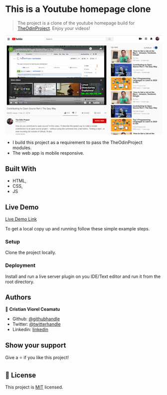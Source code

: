 # This is a Youtube homepage clone

> The project is a clone of the youtube homepage build for [TheOdinProject](https://www.theodinproject.com/). Enjoy your videos!

![screenshot](./app-screenshot-full.png)

- I build this project as a requirement to pass the TheOdinProject modules.
- The web app is mobile responsive.

## Built With

- HTML,
- CSS,
- JS

## Live Demo

[Live Demo Link](https://cristianceamatu.github.io/theOdinProject-youtubeclone/)


To get a local copy up and running follow these simple example steps.

### Setup

Clone the project locally.

### Deployment

Install and run a live server plugin on you IDE/Text editor and run it from the root directory.


## Authors

👤 **Cristian Viorel Ceamatu**

- Github: [@githubhandle](https://github.com/cristianCeamatu)
- Twitter: [@twitterhandle](https://twitter.com/CeamatuV)
- Linkedin: [linkedin](https://www.linkedin.com/in/ceamatu-cristian-viorel-7a5469136/)


## Show your support

Give a ⭐️ if you like this project!


## 📝 License

This project is [MIT](lic.url) licensed.
